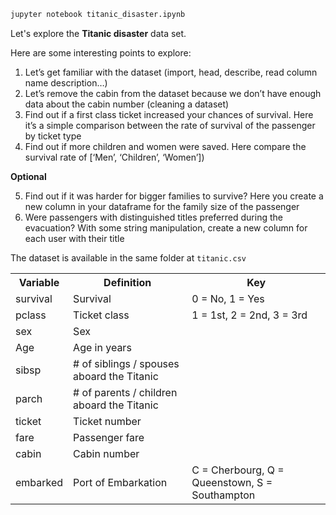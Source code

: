```bash
jupyter notebook titanic_disaster.ipynb
```
Let's explore the **Titanic disaster** data set.

Here are some interesting points to explore:

1. Let’s get familiar with the dataset (import, head, describe, read column name description…)
2. Let’s remove the cabin from the dataset because we don’t have enough data about the cabin number (cleaning a dataset)
3. Find out if a first class ticket increased your chances of survival.
   Here it’s a simple comparison between the rate of survival of the passenger by ticket type
4. Find out if more children and women were saved.
   Here compare the survival rate of [‘Men’, ‘Children’, ‘Women’])

**Optional**

5. Find out if it was harder for bigger families to survive?
   Here you create a new column in your dataframe for the family size of the passenger
6. Were passengers with distinguished titles preferred during the evacuation?
   With some string manipulation, create a new column for each user with their title

The dataset is available in the same folder at `titanic.csv`

<table>
<tbody>
<tr><th><b>Variable</b></th><th><b>Definition</b></th><th><b>Key</b></th></tr>
<tr>
<td>survival</td>
<td>Survival</td>
<td>0 = No, 1 = Yes</td>
</tr>
<tr>
<td>pclass</td>
<td>Ticket class</td>
<td>1 = 1st, 2 = 2nd, 3 = 3rd</td>
</tr>
<tr>
<td>sex</td>
<td>Sex</td>
<td></td>
</tr>
<tr>
<td>Age</td>
<td>Age in years</td>
<td></td>
</tr>
<tr>
<td>sibsp</td>
<td># of siblings / spouses aboard the Titanic</td>
<td></td>
</tr>
<tr>
<td>parch</td>
<td># of parents / children aboard the Titanic</td>
<td></td>
</tr>
<tr>
<td>ticket</td>
<td>Ticket number</td>
<td></td>
</tr>
<tr>
<td>fare</td>
<td>Passenger fare</td>
<td></td>
</tr>
<tr>
<td>cabin</td>
<td>Cabin number</td>
<td></td>
</tr>
<tr>
<td>embarked</td>
<td>Port of Embarkation</td>
<td>C = Cherbourg, Q = Queenstown, S = Southampton</td>
</tr>
</tbody>
</table>
